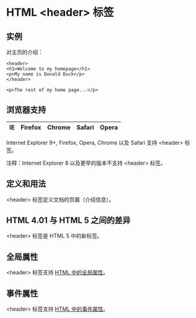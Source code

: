 # HTML &lt;header&gt; 标签

## 实例

对主页的介绍：

```
<header>
<h1>Welcome to my homepage</h1>
<p>My name is Donald Duck</p>
</header>

<p>The rest of my home page...</p>

```



## 浏览器支持

| IE | Firefox | Chrome | Safari | Opera |
| --- | --- | --- | --- | --- |

Internet Explorer 9+, Firefox, Opera, Chrome 以及 Safari 支持 &lt;header&gt; 标签。

注释：Internet Explorer 8 以及更早的版本不支持 &lt;header&gt; 标签。

## 定义和用法

&lt;header&gt; 标签定义文档的页眉（介绍信息）。

## HTML 4.01 与 HTML 5 之间的差异

&lt;header&gt; 标签是 HTML 5 中的新标签。

## 全局属性

&lt;header&gt; 标签支持 [HTML 中的全局属性](/tags/html_ref_standardattributes.asp)。

## 事件属性

&lt;header&gt; 标签支持 [HTML 中的事件属性](/tags/html_ref_eventattributes.asp)。

